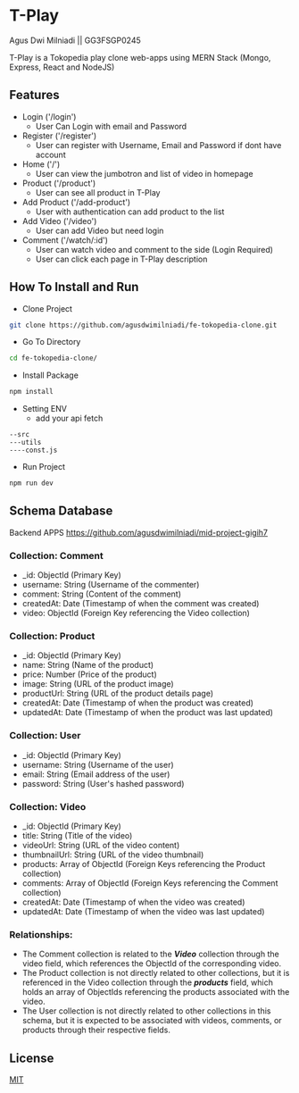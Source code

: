 # T-Play

Agus Dwi Milniadi || GG3FSGP0245

T-Play is a Tokopedia play clone web-apps using MERN Stack (Mongo, Express, React and NodeJS)

## Features

- Login ('/login')
  - User Can Login with email and Password
- Register ('/register')
  - User can register with Username, Email and Password if dont have account
- Home ('/')
  - User can view the jumbotron and list of video in homepage
- Product ('/product')
  - User can see all product in T-Play
- Add Product ('/add-product')
  - User with authentication can add product to the list
- Add Video ('/video')
  - User can add Video but need login
- Comment ('/watch/:id')
  - User can watch video and comment to the side (Login Required)
  - User can click each page in T-Play description

## How To Install and Run

- Clone Project

```sh
git clone https://github.com/agusdwimilniadi/fe-tokopedia-clone.git
```

- Go To Directory

```sh
cd fe-tokopedia-clone/
```

- Install Package

```sh
npm install
```

- Setting ENV
  - add your api fetch

```
--src
---utils
----const.js
```

- Run Project

```sh
npm run dev
```

## Schema Database

Backend APPS https://github.com/agusdwimilniadi/mid-project-gigih7

### Collection: Comment

- \_id: ObjectId (Primary Key)
- username: String (Username of the commenter)
- comment: String (Content of the comment)
- createdAt: Date (Timestamp of when the comment was created)
- video: ObjectId (Foreign Key referencing the Video collection)

### Collection: Product

- \_id: ObjectId (Primary Key)
- name: String (Name of the product)
- price: Number (Price of the product)
- image: String (URL of the product image)
- productUrl: String (URL of the product details page)
- createdAt: Date (Timestamp of when the product was created)
- updatedAt: Date (Timestamp of when the product was last updated)

### Collection: User

- \_id: ObjectId (Primary Key)
- username: String (Username of the user)
- email: String (Email address of the user)
- password: String (User's hashed password)

### Collection: Video

- \_id: ObjectId (Primary Key)
- title: String (Title of the video)
- videoUrl: String (URL of the video content)
- thumbnailUrl: String (URL of the video thumbnail)
- products: Array of ObjectId (Foreign Keys referencing the Product collection)
- comments: Array of ObjectId (Foreign Keys referencing the Comment collection)
- createdAt: Date (Timestamp of when the video was created)
- updatedAt: Date (Timestamp of when the video was last updated)

### Relationships:

- The Comment collection is related to the **_Video_** collection through the video field, which references the ObjectId of the corresponding video.
- The Product collection is not directly related to other collections, but it is referenced in the Video collection through the **_products_** field, which holds an array of ObjectIds referencing the products associated with the video.
- The User collection is not directly related to other collections in this schema, but it is expected to be associated with videos, comments, or products through their respective fields.

## License

[MIT](https://choosealicense.com/licenses/mit/)
